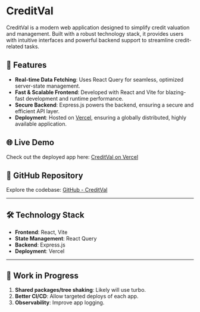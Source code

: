 # CreditVal

CreditVal is a modern web application designed to simplify credit valuation and management. Built with a robust technology stack, it provides users with intuitive interfaces and powerful backend support to streamline credit-related tasks.

## 🚀 Features

- **Real-time Data Fetching**: Uses React Query for seamless, optimized server-state management.
- **Fast & Scalable Frontend**: Developed with React and Vite for blazing-fast development and runtime performance.
- **Secure Backend**: Express.js powers the backend, ensuring a secure and efficient API layer.
- **Deployment**: Hosted on [Vercel](https://vercel.com), ensuring a globally distributed, highly available application.

## 🌐 Live Demo

Check out the deployed app here: [CreditVal on Vercel](https://credit-validator-client.vercel.app)

## 📂 GitHub Repository

Explore the codebase: [GitHub - CreditVal](https://github.com/grantweiss/credit-validator)

---

## 🛠️ Technology Stack

- **Frontend**: React, Vite
- **State Management**: React Query
- **Backend**: Express.js
- **Deployment**: Vercel

---

## 🚧 Work in Progress

1. **Shared packages/tree shaking**: Likely will use turbo.
2. **Better CI/CD**: Allow targeted deploys of each app.
3. **Observability**: Improve app logging.
